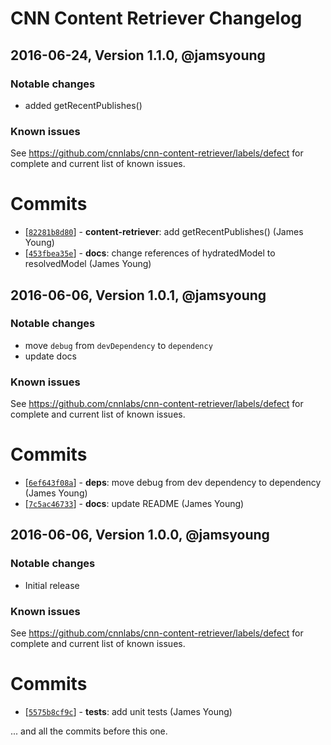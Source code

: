 # CNN Content Retriever Changelog

## 2016-06-24, Version 1.1.0, @jamsyoung

### Notable changes

- added getRecentPublishes()


### Known issues

See https://github.com/cnnlabs/cnn-content-retriever/labels/defect for complete and
current list of known issues.


# Commits

* [[`82281b8d80`](https://github.com/cnnlabs/cnn-content-retriever/commit/82281b8d80)] - **content-retriever**: add getRecentPublishes() (James Young)
* [[`453fbea35e`](https://github.com/cnnlabs/cnn-content-retriever/commit/453fbea35e)] - **docs**: change references of hydratedModel to resolvedModel (James Young)




## 2016-06-06, Version 1.0.1, @jamsyoung

### Notable changes

- move `debug` from `devDependency` to `dependency`
- update docs


### Known issues

See https://github.com/cnnlabs/cnn-content-retriever/labels/defect for complete and
current list of known issues.


# Commits

* [[`6ef643f08a`](https://github.com/cnnlabs/cnn-content-retriever/commit/6ef643f08a)] - **deps**: move debug from dev dependency to dependency (James Young)
* [[`7c5ac46733`](https://github.com/cnnlabs/cnn-content-retriever/commit/7c5ac46733)] - **docs**: update README (James Young)




## 2016-06-06, Version 1.0.0, @jamsyoung

### Notable changes

- Initial release


### Known issues

See https://github.com/cnnlabs/cnn-content-retriever/labels/defect for complete and
current list of known issues.


# Commits

* [[`5575b8cf9c`](https://github.com/cnnlabs/cnn-content-retriever/commit/5575b8cf9c)] - **tests**: add unit tests (James Young)

... and all the commits before this one.


